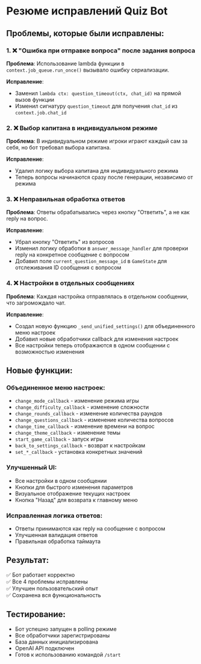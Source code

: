 # Резюме исправлений Quiz Bot

## Проблемы, которые были исправлены:

### 1. ❌ "Ошибка при отправке вопроса" после задания вопроса
**Проблема**: Использование lambda функции в `context.job_queue.run_once()` вызывало ошибку сериализации.

**Исправление**: 
- Заменил `lambda ctx: question_timeout(ctx, chat_id)` на прямой вызов функции
- Изменил сигнатуру `question_timeout` для получения `chat_id` из `context.job.chat_id`

### 2. ❌ Выбор капитана в индивидуальном режиме
**Проблема**: В индивидуальном режиме игроки играют каждый сам за себя, но бот требовал выбора капитана.

**Исправление**:
- Удалил логику выбора капитана для индивидуального режима
- Теперь вопросы начинаются сразу после генерации, независимо от режима

### 3. ❌ Неправильная обработка ответов
**Проблема**: Ответы обрабатывались через кнопку "Ответить", а не как reply на вопрос.

**Исправление**:
- Убрал кнопку "Ответить" из вопросов
- Изменил логику обработки в `answer_message_handler` для проверки reply на конкретное сообщение с вопросом
- Добавил поле `current_question_message_id` в `GameState` для отслеживания ID сообщения с вопросом

### 4. ❌ Настройки в отдельных сообщениях
**Проблема**: Каждая настройка отправлялась в отдельном сообщении, что загромождало чат.

**Исправление**:
- Создал новую функцию `_send_unified_settings()` для объединенного меню настроек
- Добавил новые обработчики callback для изменения настроек
- Все настройки теперь отображаются в одном сообщении с возможностью изменения

## Новые функции:

### Объединенное меню настроек:
- `change_mode_callback` - изменение режима игры  
- `change_difficulty_callback` - изменение сложности
- `change_rounds_callback` - изменение количества раундов
- `change_questions_callback` - изменение количества вопросов
- `change_time_callback` - изменение времени на вопрос
- `change_theme_callback` - изменение темы
- `start_game_callback` - запуск игры
- `back_to_settings_callback` - возврат к настройкам
- `set_*_callback` - установка конкретных значений

### Улучшенный UI:
- Все настройки в одном сообщении
- Кнопки для быстрого изменения параметров
- Визуальное отображение текущих настроек
- Кнопка "Назад" для возврата к главному меню

### Исправленная логика ответов:
- Ответы принимаются как reply на сообщение с вопросом
- Улучшенная валидация ответов
- Правильная обработка таймаута

## Результат:
✅ Бот работает корректно  
✅ Все 4 проблемы исправлены  
✅ Улучшен пользовательский опыт  
✅ Сохранена вся функциональность  

## Тестирование:
- Бот успешно запущен в polling режиме
- Все обработчики зарегистрированы
- База данных инициализирована
- OpenAI API подключен
- Готов к использованию командой `/start`